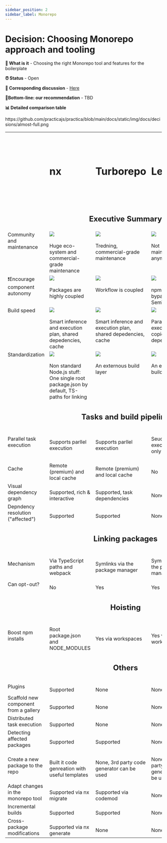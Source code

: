 ```yaml
---
sidebar_position: 2
sidebar_label: Monorepo
---
```


# Decision: Choosing **Monorepo** approach and tooling

**📔 What is it** - Choosing the right Monorepo tool and features for the boilerplate

**⏰ Status** - Open

**📁 Corresponding discussion** - [Here](https://github.com/practicajs/practica/issues/80)

**🎯Bottom-line: our recommendation** - TBD

**📊 Detailed comparison table**

<table width="80%" valign="top">
  <tr>
    <td></td>
    <td><h1>nx</h1></td>
    <td><h1>Turborepo</h1></td>
    <td><h1>Lerna</h1></td>
    <td><h1>workspace (npm, yarn, pnpm)</h1></td>
  </tr>
  <tr>
    <td colspan="5" align="center"><h2>Executive Summary</h2></td>
  </tr>
  <tr valign="top">
    <td>Community and maintenance</td>https://github.com/practicajs/practica/blob/main/docs/static/img/docs/decisions/almost-full.png
    <td><img src="https://raw.githubusercontent.com/practicajs/practica/main/docs/static/img/docs/decisions/almost-full.png"/><br/><br/>Huge eco-system and commercial-grade maintenance</td>
    <td><img src="https://raw.githubusercontent.com/practicajs/practica/main/docs/static/img/docs/decisions/full.png"/><br/><br/>Tredning, commercial-grade maintenance</td>
    <td>
      <img src="https://raw.githubusercontent.com/practicajs/practica/main/docs/static/img/docs/decisions/partial.png"/><br/><br/>Not maintained anymore</td>
    <td><img src="https://raw.githubusercontent.com/practicajs/practica/main/docs/static/img/docs/decisions/almost-full.png"/><br/><br/>Solid</td>
  </tr>
  <tr valign="top">
    <td>❗Encourage component autonomy</td>
    <td><img src="https://raw.githubusercontent.com/practicajs/practica/main/docs/static/img/docs/decisions/partial.png"/><br/><br/>Packages are highly coupled</td>
    <td><img src="https://raw.githubusercontent.com/practicajs/practica/main/docs/static/img/docs/decisions/almost-full.png"/><br/><br/>Workflow is coupled</td>
    <td><img src="https://raw.githubusercontent.com/practicajs/practica/main/docs/static/img/docs/decisions/almost-full.png"/><br/><br/>npm link bypasses the SemVer</td>
    <td>
      <img src="https://raw.githubusercontent.com/practicajs/practica/main/docs/static/img/docs/decisions/full.png"/><br/><br/>Minor concern: shared NODE_MODULES on the root</td>
  </tr>
  <tr valign="top">
    <td>Build speed</td>
    <td><img src="https://raw.githubusercontent.com/practicajs/practica/main/docs/static/img/docs/decisions/full.png"/><br/><br/>Smart inference and execution plan, shared depedencies, cache</td>
    <td><img src="https://raw.githubusercontent.com/practicajs/practica/main/docs/static/img/docs/decisions/full.png"/><br/><br/>Smart inference and execution plan, shared depedencies, cache</td>
    <td><img src="https://raw.githubusercontent.com/practicajs/practica/main/docs/static/img/docs/decisions/partial.png"/><br/><br/>Parallel tasks execution, copied dependencies</td>
    <td>
      <img src="https://raw.githubusercontent.com/practicajs/practica/main/docs/static/img/docs/decisions/partial.png"/><br/><br/>Shared depedencies</td>
  </tr>
    <tr valign="top">
    <td>Standardization</td>
    <td><img src="https://raw.githubusercontent.com/practicajs/practica/main/docs/static/img/docs/decisions/partial.png"/><br/><br/>Non standard Node.js stuff: One single root package.json by default, TS-paths for linking</td>
    <td><img src="https://raw.githubusercontent.com/practicajs/practica/main/docs/static/img/docs/decisions/full.png"/><br/><br/>An externous build layer</td>
    <td><img src="https://raw.githubusercontent.com/practicajs/practica/main/docs/static/img/docs/decisions/full.png"/><br/><br/>An externous build layer</td>
    <td>
      <img src="https://raw.githubusercontent.com/practicajs/practica/main/docs/static/img/docs/decisions/full.png"/><br/><br/>An externous package centralizer</td>
  </tr>
    <tr>
    <td class="tg-ho3n" colspan="5" align="center"><h2>Tasks and build pipeline</h2></td>
  </tr>
  <tr>
    <td>Parallel task execution</td>
    <td><br/>Supports parllel execution</td>
    <td><br/>Supports parllel execution</td>
    <td><br/>Seuqence execution only</td>
    <td><br/>Sequance execution only</td>
  </tr>
  <tr>
    <td>Cache</td>
    <td><br/>Remote (premium) and local cache</td>
    <td><br/>Remote (premium) and local cache</td>
    <td><br/>No</td>
    <td><br/>No</td>
  </tr>
    <tr>
    <td>Visual dependency graph</td>
    <td><br/>Supported, rich & interactive</td>
    <td><br/>Supported, task dependencies</td>
    <td><br/>None</td>
    <td><br/>None</td>
  </tr>
  <tr>
    <td>Depndency resolution ("affected")</td>
    <td><br/>Supported</td>
    <td><br/>Supported</td>
    <td><br/>None</td>
    <td><br/>None</td>
  </tr>
  <tr>
    <td class="tg-ho3n" colspan="5" align="center"><h2>Linking packages</h2></td>
  </tr>
  <tr>
    <td>Mechanism</td>
    <td><br/>Via TypeScript paths and webpack</td>
    <td><br/>Symlinks via the package manager</td>
    <td><br/>Symlinks via the package manager</td>
    <td><br/>Symlinks</td>
  </tr>
   <tr>
    <td>Can opt-out?</td>
    <td><br/>No</td>
    <td><br/>Yes</td>
    <td><br/>Yes</td>
    <td><br/>Yes</td>
  </tr>
  <tr>
    <td class="tg-ho3n" colspan="5" align="center"><h2>Hoisting</h2></td>
  </tr>
  <tr>
    <td>Boost npm installs</td>
    <td><br/>Root package.json and NODE_MODULES</td>
    <td><br/>Yes via workspaces</td>
    <td><br/>Yes via workspaces</td>
    <td><br/>Yes via workspaces</td>
  </tr>
  <tr>
    <td class="tg-ho3n" colspan="5" align="center"><h2>Others</h2></td>
  </tr>
   <tr>
    <td>Plugins</td>
    <td><br/>Supported</td>
    <td><br/>None</td>
    <td><br/>None</td>
    <td><br/>None</td>
  </tr>
  <tr>
    <td>Scaffold new component from a gallery</td>
    <td><br/>Supported</td>
    <td><br/>None</td>
    <td><br/>None</td>
    <td><br/>None</td>
  </tr>
  <tr>
    <td>Distributed task execution</td>
    <td><br/>Supported</td>
    <td><br/>None</td>
    <td><br/>None</td>
    <td><br/>None</td>
  </tr>
  <tr>
    <td>Detecting affected packages</td>
    <td><br/>Supported</td>
    <td><br/>Supported</td>
    <td><br/>None</td>
    <td><br/>None</td>
  </tr>
  <tr>
    <td>Create a new package to the repo</td>
    <td><br/>Built it code genreation with useful templates</td>
    <td><br/>None, 3rd party code generator can be used</td>
    <td><br/>None, 3rd party code generator can be used</td>
    <td><br/>None, 3rd party code generator can be used</td>
  </tr>
  <tr>
    <td>Adapt changes in the monorepo tool</td>
    <td><br/>Supported via nx migrate</td>
    <td><br/>Supported via codemod</td>
    <td><br/>None</td>
    <td><br/>None</td>
  </tr>
  <tr>
    <td>Incremental builds</td>
    <td><br/>Supported</td>
    <td><br/>Supported</td>
    <td><br/>None</td>
    <td><br/>None</td>
  </tr>
  <tr>
    <td>Cross-package modifications</td>
    <td><br/>Supported via nx generate</td>
    <td><br/>None</td>
    <td><br/>None</td>
    <td><br/>None</td>
  </tr>
</table>
